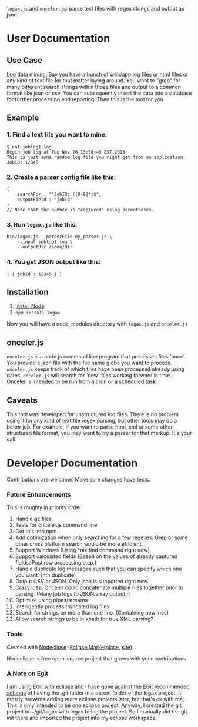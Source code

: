 `logax.js` and `onceler.js`: parse text files with regex strings and output as json.

# User Documentation

## Use Case
Log data mining.  Say you have a bunch of web/app log files or html files or any kind of 
text file for that matter laying around.
You want to "grep" for many different search strings within those files and output to 
a common format like json or csv.  You can subsequently insert the data into a database
for further processing and reporting.  Then this is the tool for you.

## Example
### 1. Find a text file you want to mine.

    $ cat joblog1.log
	Begin job log at Tue Nov 26 13:50:43 EST 2013
	This is just some random log file you might get from an application.
	JobID: 12345
 
### 2. Create a parser config file like this:

	{
		searchFor : "^JobID: ([0-9]*)$",
		outputField : "jobId"
	}
	// Note that the number is "captured" using parentheses.
	
### 3. Run `logax.js` like this:

	bin/logax.js --parserFile my_parser.js \
		--input joblog1.log \
		--outputDir /some/dir

### 4. You get JSON output like this:

	[ { jobId : 12345 } ]

## Installation

1. [Install Node](http://nodejs.org/download/)
2. `npm install logax`

Now you will have a node_modules directory with `logax.js` and `onceler.js`

## onceler.js
`onceler.js` is a node.js command line program that processes files 'once'.  You provide
a json file with the file name globs you want to process.  `onceler.js` keeps track of 
which files have been processed already using dates.  `onceler.js` will search for 'new'
files working forward in time.  Onceler is intended to be run from a cron
or a scheduled task.

## Caveats
This tool was developed for unstructured log files.  There is no problem using it
for any kind of text file regex parsing, but other tools may do a better job.  For
example, if you want to parse html, xml or some other structured file format, you
may want to try a parser for that markup.  It's your call.

# Developer Documentation

Contributions are welcome.  Make sure changes have tests.

### Future Enhancements
This is roughly in priority order.

1. Handle gz files.
1. Tests for onceler.js command line.
1. Get this into npm.
1. Add optimization when only searching for a few regexes.  Grep or some other cross platform search would be more efficient.
1. Support Windows (Using *nix find command right now).
1. Support calculated fields (Based on the values of already captured fields.  Post row processing step.)
1. Handle duplicate log messages such that you can specify which one you want.  (nth duplicate)
1. Output CSV or JSON.  Only json is supported right now.
1. Crazy idea. Onceler could concatenate multiple files together prior to parsing.  (Many job logs to JSON array output ;)
1. Optimize using pipes/streams.
1. Intelligently process truncated log files
1. Search for strings on more than one line.  (Containing newlines)
1. Allow search strings to be in xpath for true XML parsing?

### Tools

Created with [Nodeclipse](https://github.com/Nodeclipse/nodeclipse-1)
 ([Eclipse Marketplace](http://marketplace.eclipse.org/content/nodeclipse), [site](http://www.nodeclipse.org))   

Nodeclipse is free open-source project that grows with your contributions.

### A Note on Egit

I am using EGit with eclipse and I have gone against the 
[EGit recommended settings](http://wiki.eclipse.org/EGit/User_Guide#Considerations_for_Git_Repositories_to_be_used_in_Eclipse)
 of having the .git folder in a parent folder of the logax project.  It mostly prevents adding more
eclipse projects later, but that's ok with me;  This is only intended to be one eclipse project.
Anyway, I created the git project in ~/git/logax with logax being the project.  So I manually
did the git init there and imported the project into my eclipse workspace.

